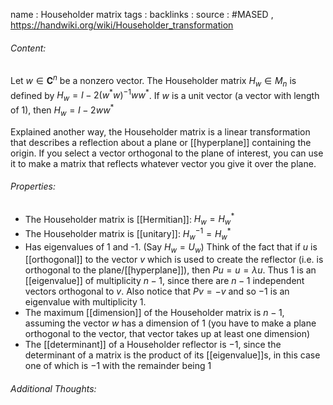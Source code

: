 name : Householder matrix
tags : 
backlinks : 
source : #MASED , https://handwiki.org/wiki/Householder_transformation

###### Content:
Let $w \in \textbf{C}^n$ be a nonzero vector. The Householder matrix $H_w \in M_n$ is defined by $H_w = I -2(w^*w)^{-1}ww^*$. If $w$ is a unit vector (a vector with length of 1), then $H_w = I - 2ww^*$

Explained another way, the Householder matrix is a linear transformation that describes a reflection about a plane or [[hyperplane]] containing the origin. If you select a vector orthogonal to the plane of interest, you can use it to make a matrix that reflects whatever vector you give it over the plane.

###### Properties:
- The Householder matrix is [[Hermitian]]: $H_w = H_w^*$
- The Householder matrix is [[unitary]]: $H_w^{-1}=H_w^*$
- Has eigenvalues of 1 and -1. (Say $H_w = U_w$) Think of the fact that if $u$ is [[orthogonal]] to the vector $v$ which is used to create the reflector (i.e. is orthogonal to the plane/[[hyperplane]]), then $Pu = u = \lambda u$. Thus 1 is an [[eigenvalue]] of multiplicity $n-1$, since there are $n-1$ independent vectors orthogonal to $v$. Also notice that $Pv = -v$ and so $-1$ is an eigenvalue with multiplicity 1.
- The maximum [[dimension]] of the Householder matrix is $n-1$, assuming the vector $w$ has a dimension of 1 (you have to make a plane orthogonal to the vector, that vector takes up at least one dimension)
- The [[determinant]] of a Householder reflector is $-1$, since the determinant of a matrix is the product of its [[eigenvalue]]s, in this case one of which is $-1$ with the remainder being $1$

###### Additional Thoughts:

